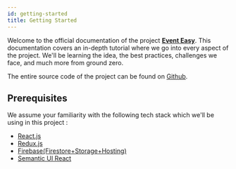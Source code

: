 ```yaml
---
id: getting-started
title: Getting Started
---
```


Welcome to the official documentation of the project **[Event Easy](https://events-easy.firebaseapp.com/)**. This documentation covers an in-depth tutorial where we go into every aspect of the project.
We'll be learning the idea, the best practices, challenges we face, and much more from ground zero.<br/>

The entire source code of the project can be found on [Github](https://github.com/tarunsinghdev/event-easy).

## Prerequisites

We assume your familiarity with the following tech stack which we'll be using in this project :

- [React.js](https://reactjs.org/)
- [Redux.js](https://redux.js.org/)
- [Firebase(Firestore+Storage+Hosting)](https://firebase.google.com/)
- [Semantic UI React](https://react.semantic-ui.com/)
